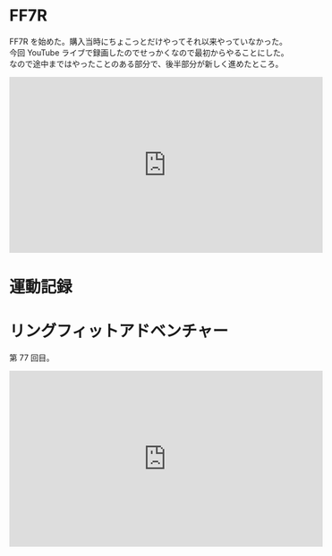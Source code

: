 # FF7R
FF7R を始めた。購入当時にちょこっとだけやってそれ以来やっていなかった。今回 YouTube ライブで録画したのでせっかくなので最初からやることにした。なので途中まではやったことのある部分で、後半部分が新しく進めたところ。

<iframe width="560" height="315" src="https://www.youtube.com/embed/YcJ3yrwGTzo" title="YouTube video player" frameborder="0" allow="accelerometer; autoplay; clipboard-write; encrypted-media; gyroscope; picture-in-picture" allowfullscreen></iframe>



# 運動記録
# リングフィットアドベンチャー
第 77 回目。

<iframe width="560" height="315" src="https://www.youtube.com/embed/T-hmx6NlWp0" title="YouTube video player" frameborder="0" allow="accelerometer; autoplay; clipboard-write; encrypted-media; gyroscope; picture-in-picture" allowfullscreen></iframe>
